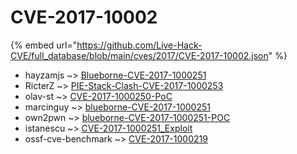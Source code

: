 # CVE-2017-10002
{% embed url="https://github.com/Live-Hack-CVE/full_database/blob/main/cves/2017/CVE-2017-10002.json" %}

* hayzamjs ~> [Blueborne-CVE-2017-1000251](https://www.alice-snow.ru/2017/database/cve-2017-10002/blueborne-cve-2017-1000251-hayzamjs)
* RicterZ ~> [PIE-Stack-Clash-CVE-2017-1000253](https://www.alice-snow.ru/2017/database/cve-2017-10002/pie-stack-clash-cve-2017-1000253-ricterz)
* olav-st ~> [CVE-2017-1000250-PoC](https://www.alice-snow.ru/2017/database/cve-2017-10002/cve-2017-1000250-poc-olav-st)
* marcinguy ~> [blueborne-CVE-2017-1000251](https://www.alice-snow.ru/2017/database/cve-2017-10002/blueborne-cve-2017-1000251-marcinguy)
* own2pwn ~> [blueborne-CVE-2017-1000251-POC](https://www.alice-snow.ru/2017/database/cve-2017-10002/blueborne-cve-2017-1000251-poc-own2pwn)
* istanescu ~> [CVE-2017-1000251_Exploit](https://www.alice-snow.ru/2017/database/cve-2017-10002/cve-2017-1000251_exploit-istanescu)
* ossf-cve-benchmark ~> [CVE-2017-1000219](https://www.alice-snow.ru/2017/database/cve-2017-10002/cve-2017-1000219-ossf-cve-benchmark)